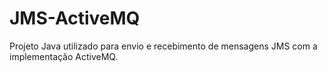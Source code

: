 # JMS-ActiveMQ
Projeto Java utilizado para envio e recebimento de mensagens JMS com a implementação ActiveMQ.

